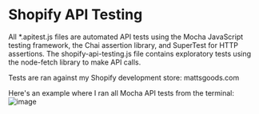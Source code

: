 # Shopify API Testing
All *.apitest.js files are automated API tests using the Mocha JavaScript testing framework, the Chai assertion library, and SuperTest for HTTP assertions.
The shopify-api-testing.js file contains exploratory tests using the node-fetch library to make API calls.

Tests are ran against my Shopify development store: mattsgoods.com

Here's an example where I ran all Mocha API tests from the terminal:
![image](https://user-images.githubusercontent.com/58094906/130716098-486ba9e7-2b17-41cb-b180-3f19545ed839.png)



